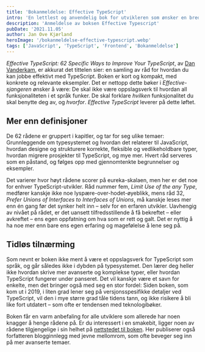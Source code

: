 ```yaml
---
title: 'Bokanmeldelse: Effective TypeScript'
intro: 'En lettlest og anvendelig bok for utvikleren som ønsker en bredere og praktisk forståelse av TypeScript. Hvorfor skal du foretrekke ukomplette typer fremfor unøyaktige typer? Hvordan kan man simulere nominelle typer i et strukturelt typesystem? Hva er et strukturelt typesystem? Effective TypeScript gir deg svarene.'
description: 'Anmeldelse av boksen Effective Typescript'
pubDate: '2021.11.05'
author: Jan Ove Kjærland
heroImage: '/bokanmeldelse-effective-typescript.webp'
tags: ['JavaScript', 'TypeScript', 'Frontend', 'Bokanmeldelse']
---
```


*Effective TypeScript: 62 Specific Ways to Improve Your TypeScript*, av [Dan Vanderkam](https://twitter.com/danvdk), er akkurat det tittelen sier: en samling av råd for hvordan du kan jobbe effektivt med TypeScript. Boken er kort og kompakt, med konkrete og relevante eksempler. Det er nettopp dette bøker i *Effective-sjangeren* ønsker å være: De skal ikke være oppslagsverk til hvordan all funksjonaliteten i et språk funker. De skal forklare *hvilken* funksjonalitet du skal benytte deg av, og *hvorfor*. *Effective TypeScript* leverer på dette løftet.

## Mer enn definisjoner

De 62 rådene er gruppert i kapitler, og tar for seg ulike temaer: Grunnleggende om typesystemet og hvordan det relaterer til JavaScript, hvordan designe og strukturere korrekte, fleksible og vedlikeholdbare typer, hvordan migrere prosjekter til TypeScript, og mye mer. Hvert råd serveres som en påstand, og følges opp med gjennomtenkte begrunnelser og eksempler.

Det varierer hvor høyt rådene scorer på eureka-skalaen, men her er det noe for enhver TypeScript-utvikler. Råd nummer fem, *Limit Use of the any Type*, medfører kanskje ikke noe lyspære-over-hodet-øyeblikk, mens råd 32, *Prefer Unions of Interfaces to Interfaces of Unions*, må kanskje leses mer enn én gang før det synker helt inn – selv for en erfaren utvikler. Uavhengig av nivået på rådet, er det uansett tilfredsstillende å få bekreftet – eller avkreftet – ens egen oppfatning om hva som er rett og galt. Det er nyttig å ha noe mer enn bare ens egen erfaring og magefølelse å lene seg på.

## Tidløs tilnærming

Som nevnt er boken ikke ment å være et oppslagsverk for TypeScript som språk, og går således ikke i dybden på typesystemet. Den lærer deg heller ikke hvordan skrive mer avanserte og komplekse typer, eller hvordan TypeScript fungerer under panseret. Det vil kanskje være et savn for enkelte, men det bringer også med seg en stor fordel: Siden boken, som kom ut i 2019, i liten grad lener seg på versjonsspesifikke detaljer ved TypeScript, vil den i mye større grad tåle tidens tann, og ikke risikere å bli like fort utdatert – som ofte er tendensen med teknologibøker.

Boken får en varm anbefaling for alle utviklere som allerede har noen knagger å henge rådene på. Er du interessert i en smakebit, ligger noen av rådene tilgjengelige i sin helhet på [nettstedet til boken](https://effectivetypescript.com/). Her publiserer også forfatteren blogginnlegg med jevne mellomrom, som ofte beveger seg inn på mer avanserte temaer.